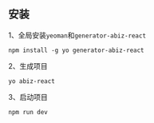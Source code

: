 ## 安装

1、全局安装`yeoman`和`generator-abiz-react`
```
npm install -g yo generator-abiz-react
```

2、生成项目
```
yo abiz-react
```

3、启动项目
```
npm run dev
```